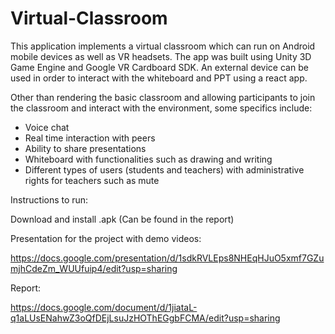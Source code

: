 # Virtual-Classroom

This application implements a virtual classroom which can run on Android mobile devices as well as VR headsets. The app was built using Unity 3D Game Engine and Google VR Cardboard SDK. An external device can be used in order to interact with the whiteboard and PPT using a react app.
 
Other than rendering the basic classroom and allowing participants to join the classroom and interact with the environment, some specifics include: 
- Voice chat
- Real time interaction with peers
- Ability to share presentations
- Whiteboard with functionalities such as drawing and writing
- Different types of users (students and teachers) with administrative rights for teachers such as mute



Instructions to run:

Download and install .apk (Can be found in the report)


Presentation for the project with demo videos:

https://docs.google.com/presentation/d/1sdkRVLEps8NHEqHJuO5xmf7GZumjhCdeZm_WUUfuip4/edit?usp=sharing


Report:

https://docs.google.com/document/d/1jiataL-q1aLUsENahwZ3oQfDEjLsuJzHOThEGgbFCMA/edit?usp=sharing
